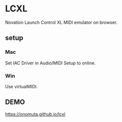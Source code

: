 # LCXL
Novation Launch Control XL MIDI emulator on browser.


## setup
### Mac
Set IAC Driver in Audio/MIDI Setup to online.

### Win
Use virtualMIDI.

## DEMO
https://onomuta.github.io/lcxl
